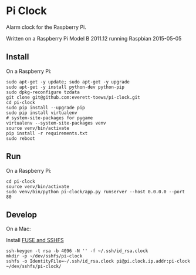 # Pi Clock

Alarm clock for the Raspberry Pi.

Written on a Raspberry Pi Model B 2011.12 running Raspbian 2015-05-05

## Install

On a Raspberry Pi:

```
sudo apt-get -y update; sudo apt-get -y upgrade
sudo apt-get -y install python-dev python-pip
sudo dpkg-reconfigure tzdata
git clone git@github.com:everett-toews/pi-clock.git
cd pi-clock
sudo pip install --upgrade pip
sudo pip install virtualenv
# system-site-packages for pygame
virtualenv --system-site-packages venv
source venv/bin/activate
pip install -r requirements.txt
sudo reboot
```

## Run

On a Raspberry Pi:

```
cd pi-clock
source venv/bin/activate
sudo venv/bin/python pi-clock/app.py runserver --host 0.0.0.0 --port 80
```

## Develop

On a Mac:

Install [FUSE and SSHFS](https://osxfuse.github.io/)

```
ssh-keygen -t rsa -b 4096 -N '' -f ~/.ssh/id_rsa.clock
mkdir -p ~/dev/sshfs/pi-clock
sshfs -o IdentityFile=~/.ssh/id_rsa.clock pi@pi.clock.ip.addr:pi-clock ~/dev/sshfs/pi-clock/
```
